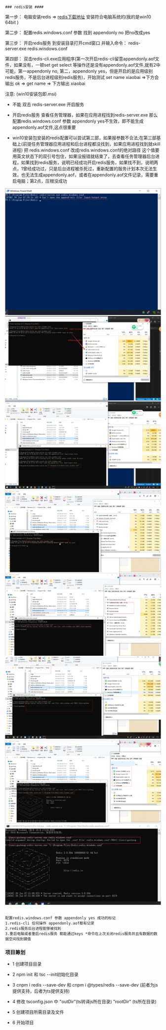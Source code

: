 ```
### redis安装 ####
```

第一步： 电脑安装redis => [redis下载地址](https://github.com/microsoftarchive/redis/releases) 安装符合电脑系统的(我的是win10 64bit )

第二步： 配置redis.windows.conf 参数 找到 appendonly no  把no改成yes

第三步： 开启redis服务 到安装目录打开cmd窗口 并输入命令： redis-server.exe redis.windows.conf

第四部： 双击redis-cli.exe应用程序(第一次开启redis-cli留意appendonly.aof文件，如果没有，一顿set get select 等操作还是没有appendonly.aof文件,就有2中可能，第一appendonly no, 第二，appendonly yes，但是开启的是应用级别redis服务，不是后台进程级别redis服务)，开始测试 set name xiaobai =>下方会输出 ok => get name => 下方输出 xiaobai

注意: (win10安装包即.msi)
* 不能 双击 redis-server.exe 开启服务

* 开启redis服务 查看任务管理器，如果在应用进程找到redis-server.exe 那么 配置redis.windows.conf 参数 appendonly yes不生效，即不能生成appendonly.aof文件,这点很重要

* win10安装包安装的redis配置可以尝试第三部，如果报参数不合法;在第三部基础上(前提任务管理器应用进程和后台进程都没找到，如果应用进程找到就skill进程) 把 redis.windows.conf 改成redis.windows.conf的绝对路径 这个值要用英文状态下的双引号包住，如果没报错就结束了，去查看任务管理器后台进程，如果找到redis服务，说明已经成功开启redis服务，如果找不到，说明两点，1曾经成功过，只是后台进程被杀死过，重新配置的服务计划本次无法生效，也无法生成appendonly.aof，或者在appendonly.aof文件记录，需要重启电脑；第2点，压根没成功

![my-logo.png](./1.png "my-logo")
![my-logo.png](./2.png "my-logo")
![my-logo.png](./3.png "my-logo")
![my-logo.png](./4.png "my-logo")
![my-logo.png](./5.png "my-logo")
![my-logo.png](./6.png "my-logo")
![my-logo.png](./7.png "my-logo")
![my-logo.png](./8.png "my-logo")


```

配置redis.windows.conf 参数 appendonly yes 成功的标记
1.redis-cli 任何操作 appendonly.aof都有记录
2.redis服务后台进程能够被找到
3.重启电脑或者重启redis服务 都能通过keys *命令在上次关闭redis服务并且有数据的数据空间找到键值
```

###  项目筹划 ###

* 1 创建项目目录

* 2 npm init 和 tsc --init初始化目录

* 3 cnpm i redis --save-dev 和 cnpm i @types/redis --save-dev (前者为js提供支持，后者为ts提供支持)

* 4 修改 tsconfig.json 中 "outDir"(ts转译js所在目录) "rootDir" (ts所在目录)

* 5 创建项目所需目录及文件

* 6 开始项目